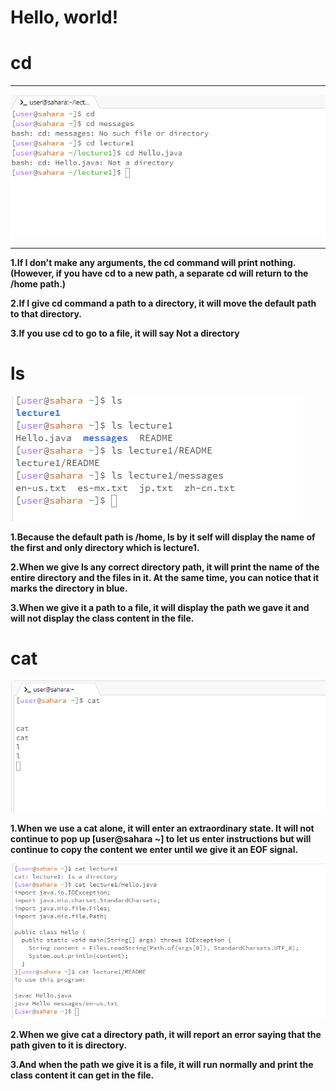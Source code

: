 # Hello, world!

# cd
***
![Image](1.png)
****
__1.If I don't make any arguments, the cd command will print nothing.(However, if you have cd to a new path, a separate cd will return to the /home path.)__

__2.If I give cd command a path to a directory, it will move the default path to that directory.__

__3.If you use cd to go to a file, it will say Not a directory__

# ls

![Image](2.png)

__1.Because the default path is /home, ls by it self will display the name of the first and only directory which is lecture1.__

__2.When we give ls any correct directory path, it will print the name of the entire directory and the files in it. At the same time, you can notice that it marks the directory in blue.__

__3.When we give it a path to a file, it will display the path we gave it and will not display the class content in the file.__

# cat

![Image](3.png)

__1.When we use a cat alone, it will enter an extraordinary state. It will not continue to pop up [user@sahara ~] to let us enter instructions but will continue to copy the content we enter until we give it an EOF signal.__

![Image](4.png)

__2.When we give cat a directory path, it will report an error saying that the path given to it is directory.__

__3.And when the path we give it is a file, it will run normally and print the class content it can get in the file.__
